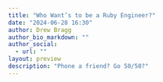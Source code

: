 ```yaml
---
title: "Who Want’s to be a Ruby Engineer?"
date: "2024-06-28 16:30"
author: Drew Bragg
author_bio_markdown: ""
author_social:
  - url: ""
layout: preview
description: "Phone a friend? Go 50/50?"
---
```

